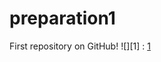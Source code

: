 # preparation1
First repository on GitHub!
![][1]
:
[1](https://gfycat.com/willingfrailasiandamselfly-exhausted-sleepy-tired)
